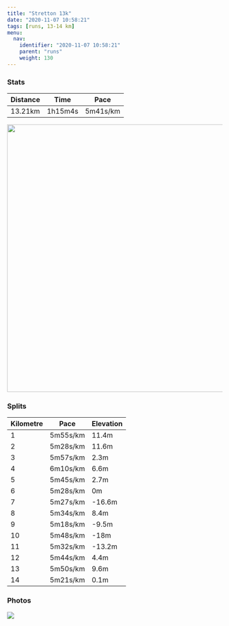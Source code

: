 ```yaml
---
title: "Stretton 13k"
date: "2020-11-07 10:58:21"
tags: [runs, 13-14 km]
menu:
  nav:
    identifier: "2020-11-07 10:58:21"
    parent: "runs"
    weight: 130
---
```


### Stats

| Distance | Time | Pace |
|----------|------|------|
|13.21km|1h15m4s|5m41s/km|

<img src='https://maps.googleapis.com/maps/api/staticmap?maptype=terrain&path=enc:mkvdIr{qNWMYu@W[iArBg@Zs@\UIG_@Jo@|AyCNuA@y@Ji@Xs@b@]dAZVo@jAq@?a@M{@Fa@r@iBn@w@v@i@rA{A~A{CJK\JV^Xx@TM`BcF^w@~AwBdAiA|A_CVAPRX`AdB|CVx@p@z@Zn@Vz@z@lB^p@rAbBj@k@b@kAnAcCvCwEn@wAdAyDJOPAf@\jBzBHh@i@bCS^MjA?Hb@f@Bf@k@lAg@~@y@bDg@jClE`Ap@^hB^`Bl@\TRkBz@gE\gCfB}Bh@]hBvAz@nAfB`BtCjDtCtCLk@Na@D@Vy@Fo@bAwDpAr@h@r@Z`ADl@G~@Tf@p@GxAfAz@fAjAVr@v@f@hANx@\V`@F|ChBvAdAGBBR|@LTJGv@e@zBoAlD{@bDyAjEk@pCLKnCbCxA`AnInC~AdBpDlFvAwB|@eAVOXm@NGT`A`@~@TpAT\x@xD|AbGtA~CbAfDVlBS^m@UmBoA_JeFc@EYa@i@]s@SiBgAyAk@yDw@{DIuAgAeAEqAg@c@rAi@n@B`@S`Bq@Zk@jAs@j@y@S_@m@B`@WXkAcBS_Ao@{Ak@s@kAcDq@wAOm@SwED_Ao@k@k@gCIAs@l@[AaCcCwBiAg@w@QeACcA\o@JmBXa@B{@ZuCXyDj@}BtAeDb@qAbAaE|AuEhBkGnAaIZqFj@iELsB`@kAg@dD[tEaA~IeAxFoAnE_AlCgBvGgA|Cu@fBs@hDGz@@tAQvAEN_@Be@bACb@]tAGpAKl@K|ASbAItAm@nB}@t@Wz@k@x@Kb@Ud@k@Tq@hAs@\_@l@{@Tq@n@h@~A?d@KLKCq@cA_Bg@s@mAWKg@@e@a@c@Ie@i@e@UgAI_Au@Y@k@`@c@Hc@h@WdAe@~DGbC[`@Qb@g@tDg@p@YhAo@V_@`@UNUr@[\c@xAS\sCzA}BXkACk@q@e@[cB[G_@Bo@m@g@sAL}@d@s@m@iAxAwB~AeAFwCxB}@BXiDtAgBTo@f@_Cd@q@|@g@dBQbBd@v@KlAg@b@Ap@XHEYeKDuBEOWS_BFm@n@eAfCeBqBu@uAe@a@{@}BAqAhAcC?mAmBsKqCkL_AkGHMTHhBiC|@}@d@t@&key=AIzaSyBPVQ_iynBzLujdhfLzy8Z-5zczbktE55k&size=800x800&scale=2&markers=color:yellow|label:S|53.36775,-2.55434&markers=color:green|label:F|53.36794000000003,-2.5541000000000005' width='625' />

### Splits

| Kilometre | Pace | Elevation |
|------|------|-----------|
|1|5m55s/km|11.4m|
|2|5m28s/km|11.6m|
|3|5m57s/km|2.3m|
|4|6m10s/km|6.6m|
|5|5m45s/km|2.7m|
|6|5m28s/km|0m|
|7|5m27s/km|-16.6m|
|8|5m34s/km|8.4m|
|9|5m18s/km|-9.5m|
|10|5m48s/km|-18m|
|11|5m32s/km|-13.2m|
|12|5m44s/km|4.4m|
|13|5m50s/km|9.6m|
|14|5m21s/km|0.1m|

### Photos
<img src='https://dgtzuqphqg23d.cloudfront.net/hK_480EHrxkv1CuwpjQUSwauWgpCOw45FUA56HzUqxg-576x768.jpg'>
